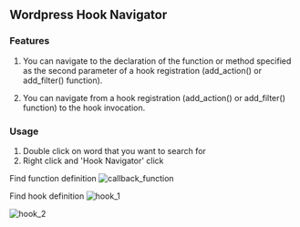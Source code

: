 ## Wordpress Hook Navigator

### Features
1. You can navigate to the declaration of the function or method specified as the second parameter of a hook registration (add_action() or add_filter() function).

2. You can navigate from a hook registration (add_action() or add_filter() function) to the hook invocation.

### Usage
1. Double click on word that you want to search for
2. Right click and 'Hook Navigator' click

Find function definition
![callback_function](./images/find_callback_function.gif)

Find hook definition
![hook_1](./images/find_hook.gif)

![hook_2](./images/find_hook2.gif)